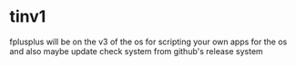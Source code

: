 # tinv1
fplusplus will be on the v3 of the os for scripting your own apps for the os  and also maybe update check system from github's release system
